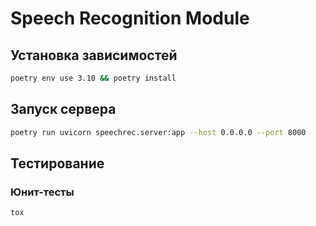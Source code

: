 # Speech Recognition Module

## Установка зависимостей

```sh
poetry env use 3.10 && poetry install
```

## Запуск сервера

```sh
poetry run uvicorn speechrec.server:app --host 0.0.0.0 --port 8000
```

## Тестирование

### Юнит-тесты

```sh
tox
```

